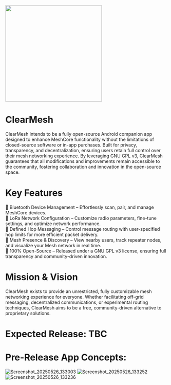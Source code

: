 
<img src="[https://your-image-url.type](https://github.com/user-attachments/assets/9cca3089-5638-46e4-98fc-154dc61ec727)" width="300" height="300">

# ClearMesh
ClearMesh intends to be a fully open-source Android companion app designed to enhance MeshCore functionality without the limitations of closed-source software or in-app purchases. Built for privacy, transparency, and decentralization, ensuring users retain full control over their mesh networking experience. By leveraging GNU GPL v3, ClearMesh guarantees that all modifications and improvements remain accessible to the community, fostering collaboration and innovation in the open-source space.

# Key Features

🔹 Bluetooth Device Management – Effortlessly scan, pair, and manage MeshCore devices. <br />
🔹 LoRa Network Configuration – Customize radio parameters, fine-tune settings, and optimize network performance. <br />
🔹 Defined Hop Messaging – Control message routing with user-specified hop limits for more efficient packet delivery. <br />
🔹 Mesh Presence & Discovery – View nearby users, track repeater nodes, and visualize your Mesh network in real time. <br />
🔹 100% Open-Source – Released under a GNU GPL v3 license, ensuring full transparency and community-driven innovation. <br />

# Mission & Vision

ClearMesh exists to provide an unrestricted, fully customizable mesh networking experience for everyone. Whether facilitating off-grid messaging, decentralized communications, or experimental routing techniques, ClearMesh aims to be a free, community-driven alternative to proprietary solutions.

# Expected Release: TBC

# Pre-Release App Concepts:

![Screenshot_20250526_133003](https://github.com/user-attachments/assets/ec4e4d7f-1c0b-4d81-b39f-0fbd0b8ac90e)
![Screenshot_20250526_133252](https://github.com/user-attachments/assets/73e14c62-7e23-4a59-a76a-030c39a41aef)
![Screenshot_20250526_133236](https://github.com/user-attachments/assets/eedb8eef-46b8-4c4b-83ab-c5680996709e)
